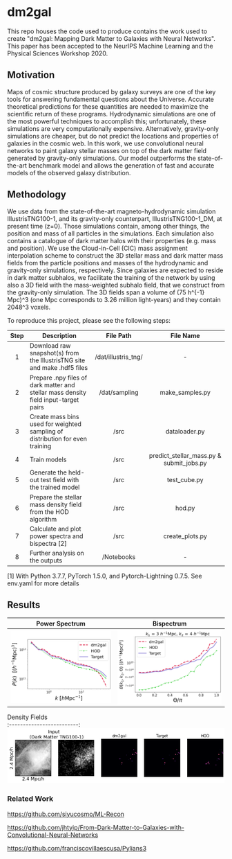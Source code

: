 # dm2gal

This repo houses the code used to produce contains the work used to create "dm2gal: Mapping Dark Matter to Galaxies with Neural Networks". This paper has been accepted to the NeurIPS Machine Learning and the Physical Sciences Workshop 2020.



## Motivation
Maps of cosmic structure produced by galaxy surveys are one of the key tools for answering fundamental questions about the Universe. Accurate theoretical predictions for these quantities are needed to maximize the scientific return of these programs. Hydrodynamic simulations are one of the most powerful techniques to accomplish this; unfortunately, these simulations are very computationally expensive. Alternatively, gravity-only simulations are cheaper, but do not predict the locations and properties of galaxies in the cosmic web. In this work, we use convolutional neural networks to paint galaxy stellar masses on top of the dark matter field generated by gravity-only simulations. Our model outperforms the state-of-the-art benchmark model and allows the generation of fast and accurate models of the observed galaxy distribution. 



## Methodology


We use data from the state-of-the-art magneto-hydrodynamic simulation IllustrisTNG100-1, and its gravity-only counterpart, IllustrisTNG100-1_DM, at present time (z=0). Those simulations contain, among other things, the position and mass of all particles in the simulations. Each simulation also contains a catalogue of dark matter halos with their properties (e.g. mass and position). We use the Cloud-in-Cell (CIC) mass assignment interpolation scheme to construct the 3D stellar mass and dark matter mass fields from the particle positions and masses of the hydrodynamic and gravity-only simulations, respectively. Since galaxies are expected to reside in dark matter subhalos, we facilitate the training of the network by using also a 3D field with the mass-weighted subhalo field, that we construct from the gravity-only simulation. The 3D fields span a volume of (75 h^{-1} Mpc)^3 (one Mpc corresponds to 3.26 million light-years) and they contain 2048^3 voxels. 

To reproduce this project, please see the following steps: 

| Step | Description | File Path | File Name |
| :---: | --- | :---: | :---: |
| 1 | Download raw snapshot(s) from the IllustrisTNG site and make .hdf5 files | /dat/illustris_tng/ | - |
| 2 | Prepare .npy files of dark matter and stellar mass density field input-target pairs | /dat/sampling | make_samples.py |
| 3 | Create mass bins used for weighted sampling of distribution for even training | /src | dataloader.py |
| 4 | Train models | /src | predict_stellar_mass.py \& submit_jobs.py |
| 5 | Generate the held-out test field with the trained model | /src | test_cube.py |
| 6 | Prepare the stellar mass density field from the HOD algorithm | /src | hod.py |
| 7 | Calculate and plot power spectra and bispectra [2] | /src | create_plots.py |
| 8 | Further analysis on the outputs | /Notebooks | - |


[1] With Python 3.7.7, PyTorch 1.5.0, and Pytorch-Lightning 0.7.5. See env.yaml for more details 




## Results

Power Spectrum           |  Bispectrum
:-------------------------:|:-------------------------:
![](https://github.com/nkasmanoff/dm2gal/blob/main/bin/power_spectrum.png) |  ![](https://github.com/nkasmanoff/dm2gal/blob/main/bin/bispectra.png)


Density Fields           
:-------------------------:
![](https://github.com/nkasmanoff/dm2gal/blob/main/bin/Density_Field.png)


### Related Work

https://github.com/siyucosmo/ML-Recon

https://github.com/jhtyip/From-Dark-Matter-to-Galaxies-with-Convolutional-Neural-Networks

https://github.com/franciscovillaescusa/Pylians3

